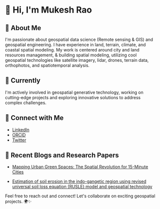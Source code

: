 # 👋 Hi, I'm Mukesh Rao

## 👀 About Me
I'm passionate about geospatial data science (Remote sensing & GIS) and geospatial engineering. I have experience in land, terrain, climate, and coastal spatial modeling. My work is centered around city and land resources management, & building spatial modeling, utilizing cool geospatial technologies like satellite imagery, lidar, drones, terrain data, orthophotos, and spatiotemporal analysis. 


## 🌱 Currently
I'm actively involved in geospatial generative technology, working on cutting-edge projects and exploring innovative solutions to address complex challenges.

## 🔗 Connect with Me
- [LinkedIn](https://www.linkedin.com/in/yadavmukesh1111001110/)
- [ORCID](https://orcid.org/0000-0002-4112-9674)
- [Twitter](https://twitter.com/Mukesh43888164?t=mwlZmp-94HB5CxdpAbwUzg&s=09)

## 📝 Recent Blogs and Research Papers
- [Mapping Urban Green Spaces: The Spatial Revolution for 15-Minute Cities](https://www.digitalbluefoam.com/post/mapping-urban-green-spaces-the-spatial-revolution-for-15-minute-cities)

- [Estimation of soil erosion in the indo-gangetic region using revised universal soil loss equation (RUSLE) model and geospatial technology](https://link.springer.com/article/10.1007/s40808-022-01553-w)


Feel free to reach out and connect! Let's collaborate on exciting geospatial projects. 🌍✨

